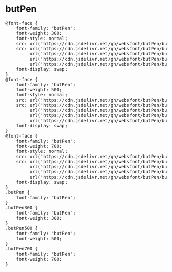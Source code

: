 # butPen

<pre>
@font-face {
    font-family: "butPen";
    font-weight: 300;
    font-style: normal;
    src: url("https://cdn.jsdelivr.net/gh/websfont/butPen/butPen-Light.eot");
    src: url("https://cdn.jsdelivr.net/gh/websfont/butPen/butPen-Light.eot?#iefix") format("embedded-opentype"),
         url("https://cdn.jsdelivr.net/gh/websfont/butPen/butPen-Light.woff2") format("woff2"),
         url("https://cdn.jsdelivr.net/gh/websfont/butPen/butPen-Light.woff") format("woff"),
         url("https://cdn.jsdelivr.net/gh/websfont/butPen/butPen-Light.ttf") format("truetype");
    font-display: swap;
} 
@font-face {
    font-family: "butPen";
    font-weight: 500;
    font-style: normal;
    src: url("https://cdn.jsdelivr.net/gh/websfont/butPen/butPen-Medium.eot");
    src: url("https://cdn.jsdelivr.net/gh/websfont/butPen/butPen-Medium.eot?#iefix") format("embedded-opentype"),
         url("https://cdn.jsdelivr.net/gh/websfont/butPen/butPen-Medium.woff2") format("woff2"),
         url("https://cdn.jsdelivr.net/gh/websfont/butPen/butPen-Medium.woff") format("woff"),
         url("https://cdn.jsdelivr.net/gh/websfont/butPen/butPen-Medium.ttf") format("truetype");
    font-display: swap;
} 
@font-face {
    font-family: "butPen";
    font-weight: 700;
    font-style: normal;
    src: url("https://cdn.jsdelivr.net/gh/websfont/butPen/butPen-Bold.eot");
    src: url("https://cdn.jsdelivr.net/gh/websfont/butPen/butPen-Bold.eot?#iefix") format("embedded-opentype"),
         url("https://cdn.jsdelivr.net/gh/websfont/butPen/butPen-Bold.woff2") format("woff2"),
         url("https://cdn.jsdelivr.net/gh/websfont/butPen/butPen-Bold.woff") format("woff"),
         url("https://cdn.jsdelivr.net/gh/websfont/butPen/butPen-Bold.ttf") format("truetype");
    font-display: swap;
} 
.butPen {
    font-family: "butPen";
}
.butPen300 {
    font-family: "butPen";
    font-weight: 300;
}
.butPen500 {
    font-family: "butPen";
    font-weight: 500;
}
.butPen700 {
    font-family: "butPen";
    font-weight: 700;
}
</pre>

